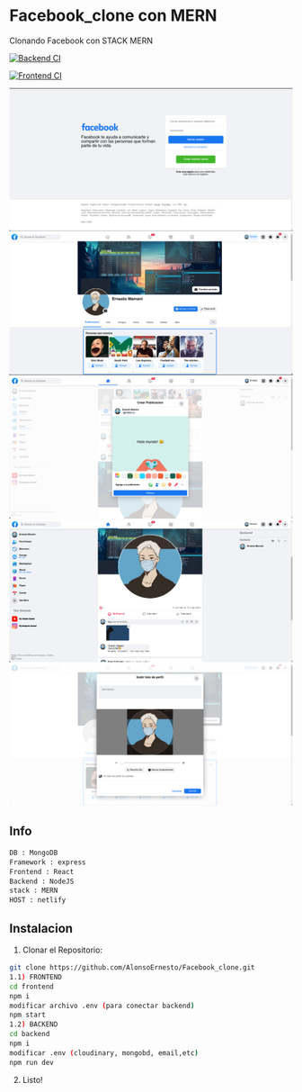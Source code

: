 # Facebook_clone con MERN

Clonando Facebook con STACK MERN 

[![Backend CI](https://github.com/AlonsoErnesto/Facebook_clone/actions/workflows/node.js.yml/badge.svg)](https://github.com/AlonsoErnesto/Facebook_clone/actions/workflows/node.js.yml)

[![Frontend CI](https://github.com/AlonsoErnesto/Facebook_clone/actions/workflows/node.js.yml/badge.svg)](https://github.com/AlonsoErnesto/Facebook_clone/actions/workflows/node.js.yml)

  ![drawing](https://raw.githubusercontent.com/AlonsoErnesto/Facebook_clone/main/DOCFILES%20IMG/3.png)
  ![drawing](https://raw.githubusercontent.com/AlonsoErnesto/Facebook_clone/main/DOCFILES%20IMG/6.png)
  ![drawing](https://raw.githubusercontent.com/AlonsoErnesto/Facebook_clone/main/DOCFILES%20IMG/4.png)
  ![drawing](https://raw.githubusercontent.com/AlonsoErnesto/Facebook_clone/main/DOCFILES%20IMG/5.png)
  ![drawing](https://raw.githubusercontent.com/AlonsoErnesto/Facebook_clone/main/DOCFILES%20IMG/2.png)


  ## Info
```bash
DB : MongoDB
Framework : express
Frontend : React
Backend : NodeJS
stack : MERN
HOST : netlify 
``` 
## Instalacion

1) Clonar el Repositorio:
  
  ``` bash
  git clone https://github.com/AlonsoErnesto/Facebook_clone.git
  1.1) FRONTEND
  cd frontend 
  npm i
  modificar archivo .env (para conectar backend)
  npm start
  1.2) BACKEND
  cd backend 
  npm i
  modificar .env (cloudinary, mongobd, email,etc)
  npm run dev
  
  ```
  
2) Listo!



